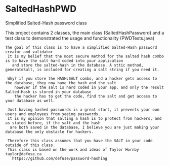 # SaltedHashPWD
Simplified Salted-Hash password class

  This project contains 2 classes, the main class (SaltedHashPassword)
    and a test class to demonstrated the usage and functionality (PWDTests.java)
    
	The goal of this class is to have a simplified Salted-Hash password creator and validator
	 It is my belief that the most secure method for the salted hash combo is to have the salt hard coded into your application
	   and store the salted-hash in the database. A sttic method, generateSalt, is included for creating a salt string if you need it.
	
	 Why? if you store the HASH:SALT combo, and a hacker gets access to the database, they now have the hash and the salt
	 	however if the salt is hard coded in your app, and only the result Salted-Hash is stored in your database
	 	the hacker has to get the code, find the salt and get access to your database as well.
	
	 Just having hashed passwords is a great start, it prevents your own users and employees from seeing passwords.
	 It is my opinion that salting a hash is to protect from hackers, and as stated before, if the salt and the hash 
	  are both saved in the database, I believe you are just making your database the only obstacle for hackers.
	
	 Therefore this class assumes that you have the SALT in your code outside of this class.
	 This class is based on the work and ideas of Taylor Hornby taylor@defuse.ca
	   https://github.com/defuse/password-hashing
